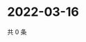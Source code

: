# 2022-03-16

共 0 条

<!-- BEGIN WEIBO -->
<!-- 最后更新时间 Wed Mar 16 2022 07:01:03 GMT+0800 (China Standard Time) -->

<!-- END WEIBO -->

